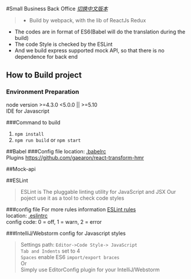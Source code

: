 #Small Business Back Office
_[切换中文版本](./README_CN.md)_  
> * Build by webpack, with the lib of ReactJs Redux  
* The codes are in format of ES6(Babel will do the translation during the build)  
* The code Style is checked by the ESLint  
* And we build express supported mock API, so that there is no dependence for back end 


## How to Build project
### Environment Preparation
node version >=4.3.0 <5.0.0 || >=5.10  
IDE for Javascript

###Command to build
1. `npm install`  
2. `npm run build` or `npm start`  


##Babel
###Config file
location: [.babelrc](./.babelrc)  
Plugins https://github.com/gaearon/react-transform-hmr  


##Mock-api


##ESLint
>ESLint is The pluggable linting utility for JavaScript and JSX
Our poject use it as a tool to check code styles

###config file
For more rules information [ESLint rules](http://eslint.cn/docs/rules/)  
location: [.eslintrc](./.eslintrc)  
config code: 0 = off, 1 = warn, 2 = error

###IntelliJ/Webstorm config for Javascript styles
>Settings path: `Editor->Code Style-> JavaScript`  
`Tab and Indents` set to 4  
`Spaces`  enable ES6 `import/export braces`  
Or  
Simply use EditorConfig plugin for your IntelliJ/Webstorm

